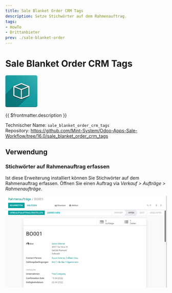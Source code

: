 ```yaml
---
title: Sale Blanket Order CRM Tags
description: Setze Stichwörter auf dem Rahmenauftrag.
tags:
- HowTo
- Drittanbieter
prev: ./sale-blanket-order
---
```

# Sale Blanket Order CRM Tags
![icon_oms_box](attachments/icon_oms_box.png)

{{ $frontmatter.description }}

Technischer Name: `sale_blanket_order_crm_tags`\
Repository: <https://github.com/Mint-System/Odoo-Apps-Sale-Workflow/tree/16.0/sale_blanket_order_crm_tags>

## Verwendung

### Stichwörter auf Rahmenauftrag erfassen

Ist diese Erweiterung installiert können Sie Stichwörter auf dem Rahmenauftrag erfassen. Öffnen Sie einen Auftrag via *Verkauf > Aufträge > Rahmenaufträge*.

![Sale Blanket Order CRM Tags](attachments/Sale%20Blanket%20Order%20CRM%20Tags.gif)